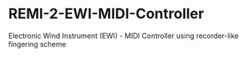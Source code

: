 # REMI-2-EWI-MIDI-Controller
Electronic Wind Instrument (EWI) - MIDI Controller using recorder-like fingering scheme
